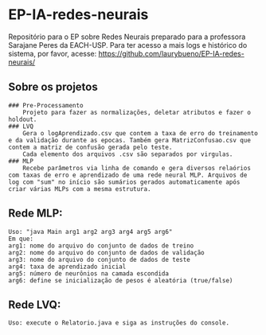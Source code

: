 # EP-IA-redes-neurais
Repositório para o EP sobre Redes Neurais preparado para a professora Sarajane Peres da EACH-USP.
Para ter acesso a mais logs e histórico do sistema, por favor, acesse: 
https://github.com/laurybueno/EP-IA-redes-neurais/


## Sobre os projetos
    ### Pre-Processamento
        Projeto para fazer as normalizações, deletar atributos e fazer o holdout.
    ### LVQ
        Gera o logAprendizado.csv que contem a taxa de erro do treinamento e da validação durante as epocas. Também gera MatrizConfusao.csv que contem a matriz de confusão gerada pelo teste.
        Cada elemento dos arquivos .csv são separados por virgulas.
    ### MLP
        Recebe parâmetros via linha de comando e gera diversos relaórios com taxas de erro e aprendizado de uma rede neural MLP. Arquivos de log com "sum" no início são sumários gerados automaticamente após criar várias MLPs com a mesma estrutura.


## Rede MLP:
    Uso: "java Main arg1 arg2 arg3 arg4 arg5 arg6"
    Em que:
    arg1: nome do arquivo do conjunto de dados de treino
    arg2: nome do arquivo do conjunto de dados de validação
    arg3: nome do arquivo do conjunto de dados de teste
    arg4: taxa de aprendizado inicial
    arg5: número de neurônios na camada escondida
    arg6: define se inicialização de pesos é aleatória (true/false)

## Rede LVQ:
    Uso: execute o Relatorio.java e siga as instruções do console.

